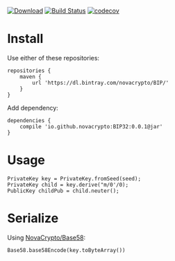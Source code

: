 [![Download](https://api.bintray.com/packages/novacrypto/BIP/BIP32/images/download.svg)](https://bintray.com/novacrypto/BIP/BIP32/_latestVersion) [![Build Status](https://travis-ci.org/NovaCrypto/BIP32.svg?branch=master)](https://travis-ci.org/NovaCrypto/BIP32) [![codecov](https://codecov.io/gh/NovaCrypto/BIP32/branch/master/graph/badge.svg)](https://codecov.io/gh/NovaCrypto/BIP32)

# Install

Use either of these repositories:

```
repositories {
    maven {
        url 'https://dl.bintray.com/novacrypto/BIP/'
    }
}
```

Add dependency:

```
dependencies {
    compile 'io.github.novacrypto:BIP32:0.0.1@jar'
}

```

# Usage

```
PrivateKey key = PrivateKey.fromSeed(seed);
PrivateKey child = key.derive("m/0'/0);
PublicKey childPub = child.neuter();
```

# Serialize

Using [NovaCrypto/Base58](https://github.com/NovaCrypto/Base58):

```
Base58.base58Encode(key.toByteArray())
```

